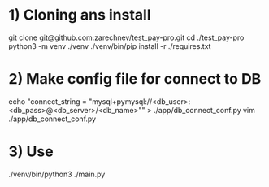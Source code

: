 # 1) Cloning ans install
git clone git@github.com:zarechnev/test_pay-pro.git
cd ./test_pay-pro
python3 -m venv ./venv
./venv/bin/pip install -r ./requires.txt

# 2) Make config file for connect to DB
echo "connect_string = \"mysql+pymysql://<db_user>:<db_pass>@<db_server>/<db_name>\"" > ./app/db_connect_conf.py
vim ./app/db_connect_conf.py

# 3) Use
./venv/bin/python3 ./main.py
